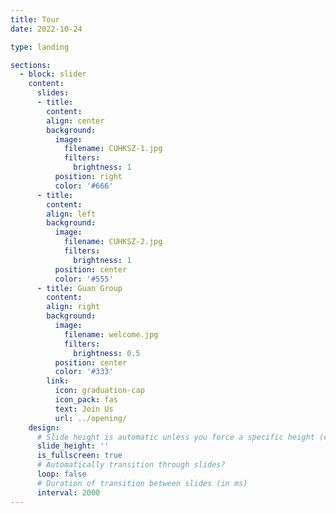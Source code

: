 ```yaml
---
title: Tour
date: 2022-10-24

type: landing

sections:
  - block: slider
    content:
      slides:
      - title: 
        content: 
        align: center
        background:
          image:
            filename: CUHKSZ-1.jpg
            filters:
              brightness: 1
          position: right
          color: '#666'
      - title: 
        content: 
        align: left
        background:
          image:
            filename: CUHKSZ-2.jpg
            filters:
              brightness: 1
          position: center
          color: '#555'
      - title: Guan Group
        content: 
        align: right
        background:
          image:
            filename: welcome.jpg
            filters:
              brightness: 0.5
          position: center
          color: '#333'
        link:
          icon: graduation-cap
          icon_pack: fas
          text: Join Us
          url: ../opening/
    design:
      # Slide height is automatic unless you force a specific height (e.g. '400px')
      slide_height: ''
      is_fullscreen: true
      # Automatically transition through slides?
      loop: false
      # Duration of transition between slides (in ms)
      interval: 2000
---
```

